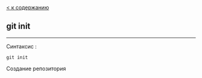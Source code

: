 [< к содержанию](../readme.md)

## git init
---
Синтаксис :
```bush-
git init
```

Создание репозитория